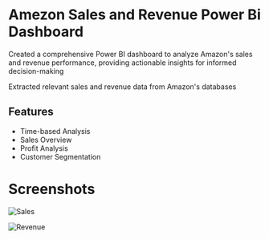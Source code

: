 
# Amezon Sales and Revenue Power Bi Dashboard

Created a comprehensive Power BI dashboard to analyze Amazon's sales and revenue performance, providing actionable insights for informed decision-making

Extracted relevant sales and revenue data from Amazon's databases
## Features

- Time-based Analysis
- Sales Overview
- Profit Analysis
- Customer Segmentation

# Screenshots
![Sales](https://github.com/Tusharpawarr/Amezon-Sales-And-Revenue-Power-Bi-Dashboard/assets/85615967/3df7b8cb-e071-48b7-b49a-6d4d6697ceef)

![Revenue](https://github.com/Tusharpawarr/Amezon-Sales-And-Revenue-Power-Bi-Dashboard/assets/85615967/bdee0eb9-48b6-4e4a-b1c1-9f01883c5683)
